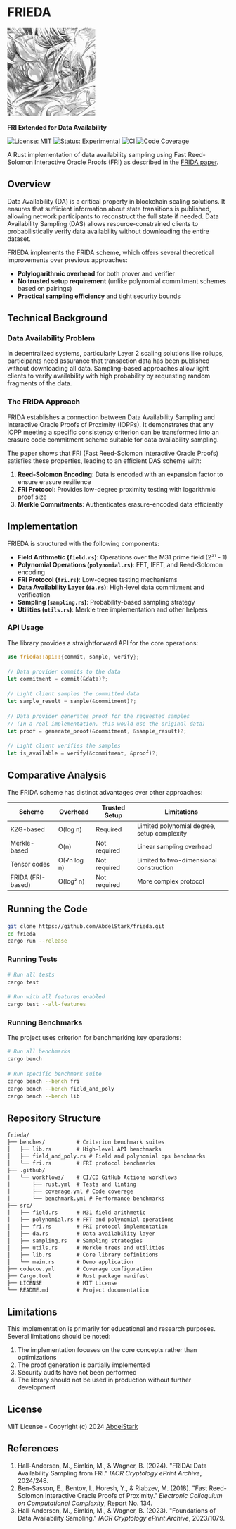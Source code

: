# FRIEDA

<img src="./docs/img/frieda.jpg" alt="FRIEDA Logo" width="200">

**FRI Extended for Data Availability**

[![License: MIT](https://img.shields.io/badge/License-MIT-blue.svg)](https://opensource.org/licenses/MIT)
[![Status: Experimental](https://img.shields.io/badge/Status-Experimental-yellow.svg)](https://github.com/AbdelStark/frieda)
[![CI](https://github.com/AbdelStark/frieda/actions/workflows/rust.yml/badge.svg)](https://github.com/AbdelStark/frieda/actions/workflows/rust.yml)
[![Code Coverage](https://codecov.io/gh/AbdelStark/frieda/branch/main/graph/badge.svg)](https://codecov.io/gh/AbdelStark/frieda)

A Rust implementation of data availability sampling using Fast Reed-Solomon Interactive Oracle Proofs (FRI) as described in the [FRIDA paper](https://eprint.iacr.org/2024/248).

## Overview

Data Availability (DA) is a critical property in blockchain scaling solutions. It ensures that sufficient information about state transitions is published, allowing network participants to reconstruct the full state if needed. Data Availability Sampling (DAS) allows resource-constrained clients to probabilistically verify data availability without downloading the entire dataset.

FRIEDA implements the FRIDA scheme, which offers several theoretical improvements over previous approaches:

- **Polylogarithmic overhead** for both prover and verifier
- **No trusted setup requirement** (unlike polynomial commitment schemes based on pairings)
- **Practical sampling efficiency** and tight security bounds

## Technical Background

### Data Availability Problem

In decentralized systems, particularly Layer 2 scaling solutions like rollups, participants need assurance that transaction data has been published without downloading all data. Sampling-based approaches allow light clients to verify availability with high probability by requesting random fragments of the data.

### The FRIDA Approach

FRIDA establishes a connection between Data Availability Sampling and Interactive Oracle Proofs of Proximity (IOPPs). It demonstrates that any IOPP meeting a specific consistency criterion can be transformed into an erasure code commitment scheme suitable for data availability sampling.

The paper shows that FRI (Fast Reed-Solomon Interactive Oracle Proofs) satisfies these properties, leading to an efficient DAS scheme with:

1. **Reed-Solomon Encoding**: Data is encoded with an expansion factor to ensure erasure resilience
2. **FRI Protocol**: Provides low-degree proximity testing with logarithmic proof size
3. **Merkle Commitments**: Authenticates erasure-encoded data efficiently

## Implementation

FRIEDA is structured with the following components:

- **Field Arithmetic (`field.rs`)**: Operations over the M31 prime field (2³¹ - 1)
- **Polynomial Operations (`polynomial.rs`)**: FFT, IFFT, and Reed-Solomon encoding
- **FRI Protocol (`fri.rs`)**: Low-degree testing mechanisms
- **Data Availability Layer (`da.rs`)**: High-level data commitment and verification
- **Sampling (`sampling.rs`)**: Probability-based sampling strategy
- **Utilities (`utils.rs`)**: Merkle tree implementation and other helpers

### API Usage

The library provides a straightforward API for the core operations:

```rust
use frieda::api::{commit, sample, verify};

// Data provider commits to the data
let commitment = commit(&data)?;

// Light client samples the committed data
let sample_result = sample(&commitment)?;

// Data provider generates proof for the requested samples
// (In a real implementation, this would use the original data)
let proof = generate_proof(&commitment, &sample_result)?;

// Light client verifies the samples
let is_available = verify(&commitment, &proof)?;
```

## Comparative Analysis

The FRIDA scheme has distinct advantages over other approaches:

| Scheme            | Overhead    | Trusted Setup | Limitations                                 |
| ----------------- | ----------- | ------------- | ------------------------------------------- |
| KZG-based         | O(log n)    | Required      | Limited polynomial degree, setup complexity |
| Merkle-based      | O(n)        | Not required  | Linear sampling overhead                    |
| Tensor codes      | O(√n log n) | Not required  | Limited to two-dimensional construction     |
| FRIDA (FRI-based) | O(log² n)   | Not required  | More complex protocol                       |

## Running the Code

```bash
git clone https://github.com/AbdelStark/frieda.git
cd frieda
cargo run --release
```

### Running Tests

```bash
# Run all tests
cargo test

# Run with all features enabled
cargo test --all-features
```

### Running Benchmarks

The project uses criterion for benchmarking key operations:

```bash
# Run all benchmarks
cargo bench

# Run specific benchmark suite
cargo bench --bench fri
cargo bench --bench field_and_poly
cargo bench --bench lib
```

## Repository Structure

```
frieda/
├── benches/          # Criterion benchmark suites
│   ├── lib.rs        # High-level API benchmarks 
│   ├── field_and_poly.rs # Field and polynomial ops benchmarks
│   └── fri.rs        # FRI protocol benchmarks
├── .github/
│   └── workflows/    # CI/CD GitHub Actions workflows
│       ├── rust.yml  # Tests and linting
│       ├── coverage.yml # Code coverage
│       └── benchmark.yml # Performance benchmarks
├── src/
│   ├── field.rs      # M31 field arithmetic
│   ├── polynomial.rs # FFT and polynomial operations
│   ├── fri.rs        # FRI protocol implementation
│   ├── da.rs         # Data availability layer
│   ├── sampling.rs   # Sampling strategies
│   ├── utils.rs      # Merkle trees and utilities
│   ├── lib.rs        # Core library definitions
│   └── main.rs       # Demo application
├── codecov.yml       # Coverage configuration
├── Cargo.toml        # Rust package manifest
├── LICENSE           # MIT License
└── README.md         # Project documentation
```

## Limitations

This implementation is primarily for educational and research purposes. Several limitations should be noted:

1. The implementation focuses on the core concepts rather than optimizations
2. The proof generation is partially implemented
3. Security audits have not been performed
4. The library should not be used in production without further development

## License

MIT License - Copyright (c) 2024 [AbdelStark](https://github.com/AbdelStark)

## References

1. Hall-Andersen, M., Simkin, M., & Wagner, B. (2024). "FRIDA: Data Availability Sampling from FRI." *IACR Cryptology ePrint Archive*, 2024/248.
2. Ben-Sasson, E., Bentov, I., Horesh, Y., & Riabzev, M. (2018). "Fast Reed-Solomon Interactive Oracle Proofs of Proximity." *Electronic Colloquium on Computational Complexity*, Report No. 134.
3. Hall-Andersen, M., Simkin, M., & Wagner, B. (2023). "Foundations of Data Availability Sampling." *IACR Cryptology ePrint Archive*, 2023/1079.

